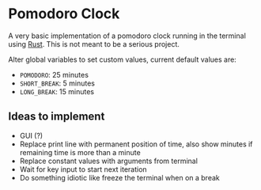 # Pomodoro Clock
A very basic implementation of a pomodoro clock running in the terminal using [Rust](https://www.rust-lang.org/). This is not meant to be a serious project.

Alter global variables to set custom values, current default values are:
* `POMODORO`: 25 minutes
* `SHORT_BREAK`: 5 minutes
* `LONG_BREAK`: 15 minutes

## Ideas to implement
* GUI (?)
* Replace print line with permanent position of time, also show minutes if remaining time is more than a minute
* Replace constant values with arguments from terminal
* Wait for key input to start next iteration
* Do something idiotic like freeze the terminal when on a break
